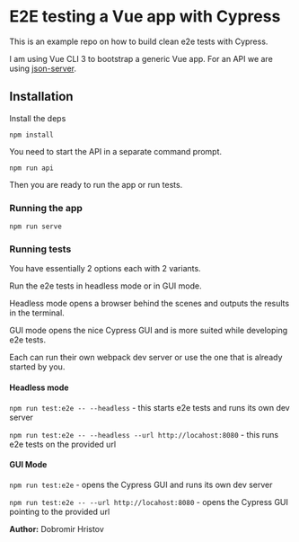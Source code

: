 # E2E testing a Vue app with Cypress

This is an example repo on how to build clean e2e tests with Cypress.

I am using Vue CLI 3 to bootstrap a generic Vue app. For an API we are using [json-server](https://github.com/typicode/json-server).

## Installation
Install the deps

`npm install`

You need to start the API in a separate command prompt.

`npm run api` 
 
Then you are ready to run the app or run tests.

### Running the app

`npm run serve`

### Running tests
You have essentially 2 options each with 2 variants. 

Run the e2e tests in headless mode or in GUI mode. 

Headless mode opens a browser behind the scenes
and outputs the results in the terminal.

GUI mode opens the nice Cypress GUI and is more suited while developing e2e tests.

Each can run their own webpack dev server or use the one that is already started by you.

#### Headless mode
`npm run test:e2e -- --headless` - this starts e2e tests and runs its own dev server

`npm run test:e2e -- --headless --url http://locahost:8080` - this runs e2e tests on the provided url

#### GUI Mode
`npm run test:e2e` - opens the Cypress GUI and runs its own dev server

`npm run test:e2e -- --url http://locahost:8080` - opens the Cypress GUI pointing to the provided url


**Author:** Dobromir Hristov
